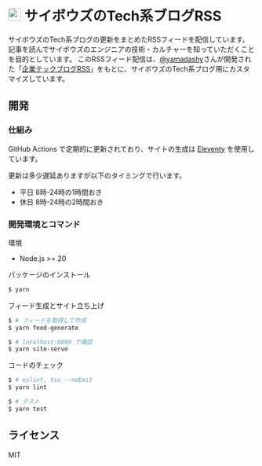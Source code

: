 # <img src="src/site/images/icon-transparent.png" height=26> サイボウズのTech系ブログRSS
サイボウズのTech系ブログの更新をまとめたRSSフィードを配信しています。  
記事を読んでサイボウズのエンジニアの技術・カルチャーを知っていただくことを目的としています。
このRSSフィード配信は、[@yamadashy](https://github.com/yamadashy)さんが開発された「[企業テックブログRSS](https://yamadashy.github.io/tech-blog-rss-feed/)」をもとに、サイボウズのTech系ブログ用にカスタマイズしています。

## 開発

### 仕組み
GitHub Actions で定期的に更新されており、サイトの生成は [Eleventy](https://www.11ty.dev/) を使用しています。

更新は多少遅延ありますが以下のタイミングで行います。
- 平日 8時-24時の1時間おき
- 休日 8時-24時の2時間おき

### 開発環境とコマンド
環境
- Node.js >= 20

パッケージのインストール
```bash
$ yarn
```

フィード生成とサイト立ち上げ
```bash
$ # フィードを取得して作成
$ yarn feed-generate

$ # localhost:8080 で確認
$ yarn site-serve
```

コードのチェック
```bash
$ # eslint, tsc --noEmit
$ yarn lint

$ # テスト
$ yarn test
```

## ライセンス
MIT
